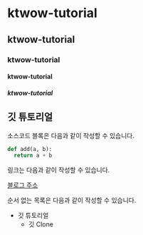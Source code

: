 # ktwow-tutorial
## ktwow-tutorial
### ktwow-tutorial
#### ktwow-tutorial
##### ktwow-tutorial

## 깃 튜토리얼

소스코드 블록은 다음과 같이 작성할 수 있습니다.

```python
def add(a, b):
  return a + b
```

링크는 다음과 같이 작성할 수 있습니다.

[블로그 주소](https://blog.naver.com/ndb796)

순서 없는 목록은 다음과 같이 작성할 수 있습니다.

* 깃 튜토리얼
    * 깃 Clone
